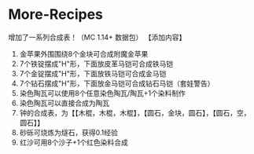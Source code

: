 # More-Recipes
增加了一系列合成表！（MC 1.14+ 数据包）
【添加内容】 
1. 金苹果外围围绕8个金块可合成附魔金苹果 
2. 7个铁锭摆成"H"形，下面放皮革马铠可合成铁马铠 
3. 7个金锭摆成"H"形，下面放铁马铠可合成金马铠 
4. 7个钻石摆成"H"形，下面放金马铠可合成钻石马铠（套娃警告） 
5. 染色陶瓦可以使用8个任意染色陶瓦/陶瓦+1个染料制作 
6. 染色陶瓦可以直接合成为陶瓦 
7. 钟的合成表，为【【木棍，木棍，木棍】，【圆石，金块，圆石】，【圆石，空，圆石】】 
8. 砂砾可烧炼为燧石，获得0.1经验 
9. 红沙可用8个沙子+1个红色染料合成
